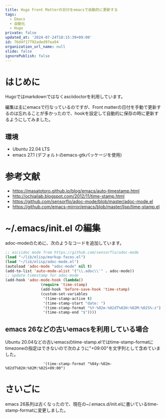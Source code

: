 ```yaml
---
title: Hugo Front Matterの日付をemacsで自動的に更新する
tags:
  - Emacs
  - 自動化
  - Hugo
private: false
updated_at: '2024-07-24T10:15:39+09:00'
id: 76d4f17792aded97ea94
organization_url_name: null
slide: false
ignorePublish: false
---
```

# はじめに

Hugoではmarkdownではなくasciidoctorを利用しています。

編集は主にemacsで行なっているのですが、Front matterの日付を手動で更新するのは忘れることが多かったので、hookを設定して自動的に保存の時に更新するようにしてみました。

## 環境

* Ubuntu 22.04 LTS
* emacs 27.1 (デフォルトのemacs-gtkパッケージを使用)

# 参考文献

* https://masatotoro.github.io/blog/emacs/auto-timestamp.html
* http://ochiailab.blogspot.com/2012/11/time-stamp.html
* https://github.com/sensorflo/adoc-mode/blob/master/adoc-mode.el
* https://github.com/emacs-mirror/emacs/blob/master/lisp/time-stamp.el

# ~/.emacs/init.el の編集

adoc-modeのために、次のようなコードを追加しています。

```emacs-lisp:~/.emacs/init.el
;; asciidoc mode from https://github.com/sensorflo/adoc-mode
(load "~/lib/elisp/markup-faces.el")
(load "~/lib/elisp/adoc-mode.el")
(autoload 'adoc-mode "adoc-mode" nil t)
(add-to-list 'auto-mode-alist '("\\.adoc\\'" . adoc-mode))
;; update timestamp for adoc-mode
(add-hook 'adoc-mode-hook (lambda()
			    (require 'time-stamp)
			    (add-hook 'before-save-hook 'time-stamp)
			    (custom-set-variables
			     '(time-stamp-active t)
			     '(time-stamp-start "date: ") 
			     '(time-stamp-format "%Y-%02m-%02dT%02H:%02M:%02S%:z")
			     '(time-stamp-end "$"))))
```

## emacs 26などの古いemacsを利用している場合

Ubuntu 20.04などの古いemacsのtime-stamp.elではtime-stamp-formatにtimezoneの指定はできないので次のように"+09:00"を文字列として含めていました。

```emacs-lisp:
			     '(time-stamp-format "%04y-%02m-%02dT%02H:%02M:%02S+09:00")
```

# さいごに

emacs 26系列は古くなったので、現在の~/.emacs.d/init.elに書いているtime-stamp-formatに変更しました。


